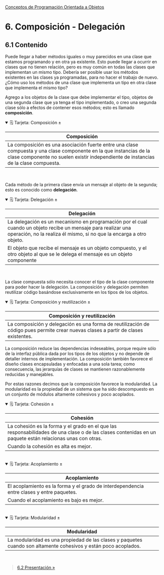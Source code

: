 [Conceptos de Programación Orientada a Objetos](../../)

# 6. Composición - Delegación

## 6.1 Contenido

Puede llegar a haber métodos iguales o muy parecidos en una clase que estamos
programando y en otra ya existente. Esto puede llegar a ocurrir en clases que no
tienen relación, pero es muy común en todas las clases que implementan un mismo
tipo. Debería ser posible usar los métodos existentes en las clases ya
programadas, para no hacer el trabajo de nuevo. ¿Cómo uso los métodos de una
clase que implementa un tipo en otra clase que implementa el mismo tipo?

Agrego a los objetos de la clase que debe implementar el tipo, objetos de una
segunda clase que ya tenga el tipo implementado, o creo una segunda clase sólo a
efectos de contener esos métodos; esto es llamado **composición**.

<details open>
<summary>🗒 Tarjeta: Composición ±</summary>

| Composición |
| ---- |
| La composición es una asociación fuerte entre una clase compuesta y una clase componente en la que instancias de la clase componente no suelen existir independiente de instancias de la clase compuesta. |

</details>
<br/>

Cada método de la primera clase envía un mensaje al objeto de la segunda; esto
es conocido como **delegación**.

<details open>
<summary>🗒 Tarjeta: Delegación ±</summary>

| Delegación |
| ---- |
| La delegación es un mecanismo en programación por el cual cuando un objeto recibe un mensaje para realizar una operación, no la realiza él mismo, si no que la encarga a otro objeto. |
| El objeto que recibe el mensaje es un objeto compuesto, y el otro objeto al que se le delega el mensaje es un objeto componente |

</details>
<br/>

La clase compuesta sólo necesita conocer el tipo de la clase componente para
poder hacer la delegación. La composición y delegación permiten reutilizar
código basándose exclusivamente en los tipos de los objetos.

<details open>
<summary>🗒 Tarjeta: Composición y reutilización ±</summary>

| Composición y reutilización |
| ---- |
| La composición y delegación es una forma de reutilización de código pues permite crear nuevas clases a partir de clases existentes. |

</details>
<!-- <br/> -->

<!-- <details open>
<summary>🗒 Tarjeta: Composición vs. herencia ±</summary>

| Composición vs. herencia |
| ---- |
| La composición y delegación es una alternativa a la herencia. |
| En el contexto de la reutilización toda implementación que use herencia se puede cambiar por una equivalente que use composición y delegación. |

</details>
<br/>

Es posible cambiar el comportamiento de una clase compuesta, cambiando la clase
componente. Esto se puede lograr aún dinámicamente.

<details open>
<summary>🗒 Tarjeta: Composición vs Herencia ±</summary>

| Composición | Herencia |
| :----: | :----: |
| Caja negra | Caja blanca |
| Dinámica | Estática |
| Ejecución | Compilación |
| Por código | Declarativa |
| Más código | Menos código |
| Reuso selectivo | Reuso todo o nada |
| 1 o más clases | 1 clase (con herencia simple) |
| Tipos sin relación | Impone subtipo |

</details>
<br/>

| Composición y delegación | Herencia |
|------------------------------------------------------------------------------------------------------------------------------------------------------------------------------------------------------------------------------------------------------------|---------------------------------------------------------------------------------------------------------------------------------------------------------------------------------------------------------------------------------------------------------------------------|
| La composición es reutilización de caja negra.  No es necesario conocer los detalles internos de la implementación para lograr la reutilización efectiva. Una clase diseñada para ser reutilizada  por composición y delegación está siempre  encapsulada. | La herencia es reutilización de caja blanca.  Es necesario conocer los detalles internos  de la implementación para lograr la reutilización efectiva. Una clase diseñada para ser reutilizada por herencia está encapsulada para los clientes pero no para los sucesores. |
| La composición es dinámica, puede cambiar en tiempo de ejecución. Composición y delegación pueden lograr que el comportamiento de los objetos así definidos cambie en tiempo de ejecución. | La herencia es estática, se define en tiempo de compilación. El comportamiento de los objetos así definidos es inmutable. |
| La composición y delegación requieren código adicional, agregado a mano por el programador. El tamaño del código aumenta, como así también la posibilidad de introducir errores, los requisitos de testeo, etc. | La herencia es declarativa. Una palabra clave basta para lograrlo. |
| La composición y delegación permiten reutilizar estado y comportamiento en forma selectiva | La herencia reutiliza todo, no puede elegir qué heredar y qué no[^1] |
| La composición y delegación puede reutilizar más de una clase simultáneamente | La herencia simple solo permite reutilizar una clase a la vez; la herencia múltiple permite reutilizar más de una clase simultáneamente[^2] |
| La composición y delegación no impone ninguna relación entre los tipos de la clase compuesta y  las clases componentes; la clase compuesta puede  implementar varios tipos | La herencia impone una relación de supertipo/subtipo entre la clase base y la clase sucesora; ésta tiene  al menos el tipo de aquélla, aunque puede implementar varios tipos más |

[^1]: En algunos lenguajes de programación, la herencia es selectiva, la clase
sucesora puede decidir no heredar algunos atributos o métodos. Esto implica que
la relación entre clase y subclase no necesariamente es también una relación
entre tipo y subtipo, lo que conduce a la violación del principio de
sustitución. Lo consideramos una anomalía y no debe ser tenido en cuenta.
[^2]: Lamentablemente son pocos los lenguajes que implementan herencia múltiple. -->

La composición reduce las dependencias indeseables, porque require sólo de la
interfaz pública dada por los tipos de los objetos y no depende de detaller
internos de implementación. La composición también favorece el diseño clases
encapsuladas y enfocadas a una sola tarea; como consecuencia, las jerarquías de
clases se mantienen razonablemente reducidas y manejables.

Por estas razones decimos que la composición favorece la modularidad. La
modularidad es la propiedad de un sistema que ha sido descompuesto en un
conjunto de módulos altamente cohesivos y poco acoplados.

<details open>
<summary>🗒 Tarjeta: Cohesión ±</summary>

| Cohesión |
| ---- |
| La cohesión es la forma y el grado en el que las responsabilidades de una clase o de las clases contenidas en un paquete están relacionas unas con otras. |
| Cuando la cohesión es alta es mejor. |

</details>
<br/>

<details open>
<summary>🗒 Tarjeta: Acoplamiento ±</summary>

| Acoplamiento |
| ---- |
| El acoplamiento es la forma y el grado de interdependencia entre clases y entre paquetes. |
| Cuando el acoplamiento es bajo es mejor. |

</details>
<br/>

<details open>
<summary>🗒 Tarjeta: Modularidad ±</summary>

| Modularidad |
| ---- |
| La modularidad es una propiedad de las clases y paquetes cuando son altamente cohesivos y están poco acoplados. |

</details>
<br/>

> [6.2 Presentación »](./6_2_Presentacion.md)

<br/>
